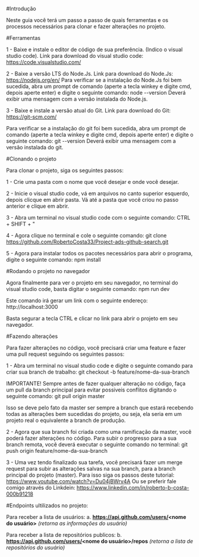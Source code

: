 #Introdução

Neste guia você terá um passo a passo de quais ferramentas e os processos necessários para
clonar e fazer alterações no projeto.

#Ferramentas

1 - Baixe e instale o editor de código de sua preferência. (Indico o visual studio code).
Link para download do visual studio code: https://code.visualstudio.com/

2 - Baixe a versão LTS do Node.Js.
Link para download do Node.Js: https://nodejs.org/en/
Para verificar se a instalação do Node.Js foi bem sucedida, abra um prompt de comando
(aperte a tecla winkey e digite cmd, depois aperte enter) e digite o seguinte comando:
node --version
Deverá exibir uma mensagem com a versão instalada do Node.js.


3 - Baixe e instale a versão atual do Git.
Link para download do Git: https://git-scm.com/

Para verificar se a instalação do git foi bem sucedida, abra um prompt de comando
(aperte a tecla winkey e digite cmd, depois aperte enter) e digite o seguinte comando:
git --version
Deverá exibir uma mensagem com a versão instalada do git.

#Clonando o projeto


Para clonar o projeto, siga os seguintes passos:

1 - Crie uma pasta com o nome que você desejar e onde você desejar.

2 - Inicie o visual studio code, vá em arquivos no canto superior esquerdo,
depois clicque em abrir pasta. Vá até a pasta que você criou no passo anterior
e clique em abrir.

3 - Abra um terminal no visual studio code com o seguinte comando:
CTRL + SHIFT + "

4 - Agora clique no terminal e cole o seguinte comando:
git clone https://github.com/RobertoCosta33/Project-ads-github-search.git

5 - Agora para instalar todos os pacotes necessários para abrir o programa, digite o seguinte comando:
npm install

#Rodando o projeto no navegador

Agora finalmente para ver o projeto em seu navegador, no terminal do visual studio code, 
basta digitar o seguinte comando:
npm run dev

Este comando irá gerar um link com o seguinte endereço:
http://localhost:3000

Basta segurar a tecla CTRL e clicar no link para abrir o projeto em seu navegador.


#Fazendo alterações

Para fazer alterações no código, você precisará criar uma feature e fazer uma pull request seguindo os seguintes passos:

1 - Abra um terminal no visual studio code e digite o seguinte comando para criar sua branch de trabalho:
git checkout -b feature/nome-da-sua-branch

IMPORTANTE!
Sempre antes de fazer qualquer alteração no código, faça um pull da branch principal 
para evitar possiveis conflitos digitando o seguinte comando:
git pull origin master

Isso se deve pelo fato da master ser sempre a branch que estará recebendo todas as alterações
bem sucedidas do projeto, ou seja, ela seria em um projeto real o equivalente a branch de produção.

2 - Agora que sua branch foi criada como uma ramificação da master, você poderá fazer alterações no código.
Para subir o progresso para a sua branch remota, você deverá executar o seguinte comando no terminal:
git push origin feature/nome-da-sua-branch

3 - Uma vez tendo finalizado sua tarefa, você precisará fazer um merge request para subir as alterações
salvas na sua branch, para a branch principal do projeto (master).
Para isso siga os passos deste tutorial: https://www.youtube.com/watch?v=Du04jBWrv4A
Ou se preferir fale comigo através do Linkdein: https://www.linkedin.com/in/roberto-b-costa-000b91218


#Endpoints ultilizados no projeto:

Para receber a lista de usuários:
a. **https://api.github.com/users/<nome do usuário>** *(retorna as informações do usuário)*

Para receber a lista de repositórios publicos:
b. **https://api.github.com/users/<nome do usuário>/repos** *(retorna a lista de repositórios do usuário)*
